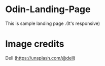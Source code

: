 # Odin-Landing-Page

This is sample landing page .(It's responsive)

# Image credits
  
Dell (https://unsplash.com/@dell)